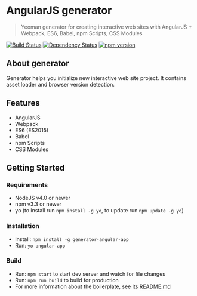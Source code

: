 # AngularJS generator
> Yeoman generator for creating interactive web sites with AngularJS + Webpack, ES6, Babel, npm Scripts, CSS Modules

[![Build Status](https://travis-ci.org/KarolAltamirano/generator-angular-app.svg?branch=master)](https://travis-ci.org/KarolAltamirano/generator-angular-app)
[![Dependency Status](https://david-dm.org/KarolAltamirano/generator-angular-app.svg)](https://david-dm.org/KarolAltamirano/generator-angular-app)
[![npm version](https://badge.fury.io/js/generator-angular-app.svg)](https://badge.fury.io/js/generator-angular-app)

## About generator
Generator helps you initialize new interactive web site project. It contains asset loader and browser version detection.

## Features
- AngularJS
- Webpack
- ES6 (ES2015)
- Babel
- npm Scripts
- CSS Modules

## Getting Started
### Requirements
- NodeJS v4.0 or newer
- npm v3.3 or newer
- yo (to install run `npm install -g yo`, to update run `npm update -g yo`)

### Installation
- Install: `npm install -g generator-angular-app`
- Run: `yo angular-app`

### Build
- Run: `npm start` to start dev server and watch for file changes
- Run: `npm run build` to build for production
- For more information about the boilerplate, see its [README.md](https://github.com/KarolAltamirano/generator-angular-app/blob/master/app/templates/README.md)
